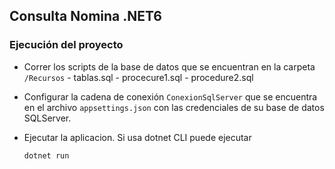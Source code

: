 ## Consulta Nomina .NET6

### Ejecución del proyecto
- Correr los scripts de la base de datos que se encuentran en la carpeta `/Recursos`
        - tablas.sql
        - procecure1.sql
        - procedure2.sql
    
- Configurar la cadena de conexión `ConexionSqlServer` que se encuentra en el archivo `appsettings.json` con las credenciales de su base de datos SQLServer.

- Ejecutar la aplicacion. Si usa dotnet CLI puede ejecutar
    ```bash
    dotnet run
    ```
